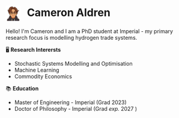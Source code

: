 #  <img src="image.png" alt="Icon" width="40" style="vertical-align: middle; position: relative; top: 20; margin-right: 10px;">  Cameron Aldren

Hello! I'm Cameron and I am a PhD student at Imperial - my primary research focus is modelling hydrogen trade systems.

🖥️ __Research Interersts__
- Stochastic Systems Modelling and Optimisation
- Machine Learning
- Commodity Economics 

📚 __Education__
- Master of Engineering - Imperial (Grad 2023)
- Doctor of Philosophy - Imperial (Grad *exp.* 2027 )

